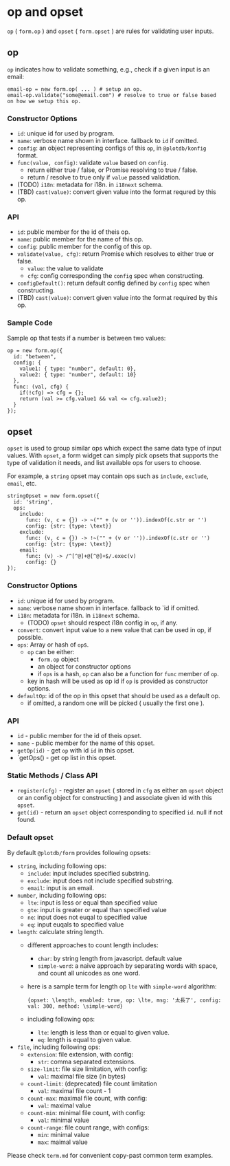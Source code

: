 # op and opset

`op` ( `form.op` ) and `opset` ( `form.opset` ) are rules for validating user inputs.


## op

`op` indicates how to validate something, e.g., check if a given input is an email:

    email-op = new form.op( ... ) # setup an op.
    email-op.validate("some@email.com") # resolve to true or false based on how we setup this op.

### Constructor Options

 - `id`: unique id for used by program.
 - `name`: verbose name shown in interface. fallback to `id` if omitted.
 - `config`: an object representing configs of this `op`, in `@plotdb/konfig` format.
 - `func(value, config)`: validate `value` based on `config`.
   - return either true / false, or Promise resolving to true / false.
   - return / resolve to true only if `value` passed validation.
 - (TODO) `i18n`: metadata for i18n. in `i18next` schema.
 - (TBD) `cast(value)`: convert given value into the format requred by this op.


### API

 - `id`: public member for the id of theis op.
 - `name`: public member for the name of this op.
 - `config`: public member for the config of this op.
 - `validate(value, cfg)`: return Promise which resolves to either true or false.
   - `value`: the value to validate
   - `cfg`: config corresponding the `config` spec when constructing.
 - `configDefault()`: return default config defined by `config` spec when constructing.
 - (TBD) `cast(value)`: convert given value into the format required by this op.

### Sample Code

Sample op that tests if a number is between two values:

    op = new form.op({
      id: "between",
      config: {
        value1: { type: "number", default: 0},
        value2: { type: "number", default: 10}
      },
      func: (val, cfg) {
        if(!cfg) => cfg = {};
        return (val >= cfg.value1 && val <= cfg.value2);
      }
    });


## opset

`opset` is used to group similar ops which expect the same data type of input values. With `opset`, a form widget can simply pick opsets that supports the type of validation it needs, and list available ops for users to choose.

For example, a `string` opset may contain ops such as `include`, `exclude`, `email`, etc.

    stringOpset = new form.opset({
      id: 'string',
      ops:
        include:
          func: (v, c = {}) -> ~("" + (v or '')).indexOf(c.str or '')
          config: {str: {type: \text}}
        exclude:
          func: (v, c = {}) -> !~("" + (v or '')).indexOf(c.str or '')
          config: {str: {type: \text}}
        email:
          func: (v) -> /^[^@]+@[^@]+$/.exec(v)
          config: {}
    });


### Constructor Options

 - `id`: unique id for used by program.
 - `name`: verbose name shown in interface. fallback to `id if omitted.
 - `i18n`: metadata for i18n. in `i18next` schema.
   - (TODO) `opset` should respect i18n config in `op`, if any.
 - `convert`: convert input value to a new value that can be used in op, if possible.
 - `ops`: Array or hash of `op`s.
   - `op` can be either:
     - `form.op` object
     - an object for constructor options
     - if `ops` is a hash, `op` can also be a function for `func` member of `op`.
   - key in hash will be used as op id if `op` is provided as constructor options.
 - `defaultOp`: id of the op in this opset that should be used as a default op.
   - if omitted, a random one will be picked ( usually the first one ).


### API

 - `id` - public member for the id of theis opset.
 - `name` - public member for the name of this opset.
 - `getOp(id)` - get `op` with id `id` in this opset.
 - `getOps() - get op list in this opset.


### Static Methods / Class API

 - `register(cfg)` - register an `opset` ( stored in `cfg` as either an `opset` object or an config object for constructing ) and associate given id with this `opset`.
 - `get(id)` - return an `opset` object corresponding to specified `id`. null if not found.


### Default opset

By default `@plotdb/form` provides following opsets:

 - `string`, including following ops:
   - `include`: input includes specified substring.
   - `exclude`: input does not include specified substring.
   - `email`: input is an email.
 - `number`, including following ops:
   - `lte`: input is less or equal than specified value
   - `gte`: input is greater or equal than specified value
   - `ne`: input does not euqal to specified value
   - `eq`: input euqals to specified value
 - `length`: calculate string length.
   - different approaches to count length includes:
     - `char`: by string length from javascript. default value
     - `simple-word`: a naive approach by separating words with space, and count all unicodes as one word.
   - here is a sample term for length op `lte` with `simple-word` algorithm:

         {opset: \length, enabled: true, op: \lte, msg: '太長了', config: val: 300, method: \simple-word}

   - including following ops:
     - `lte`: length is less than or equal to given value.
     - `eq`: length is equal to given value.
 - `file`, including following ops:
   - `extension`: file extension, with config:
     - `str`: comma separated extensions.
   - `size-limit`: file size limitation, with config:
     - `val`: maximal file size (in bytes)
   - `count-limit`: (deprecated) file count limitation
     - `val`: maximal file count - 1
   - `count-max`: maximal file count, with config:
     - `val`: maximal value
   - `count-min`: minimal file count, with config:
     - `val`: minimal value
   - `count-range`: file count range, with configs:
     - `min`: minimal value
     - `max`: maimal value

Please check `term.md` for convenient copy-past common term examples.
